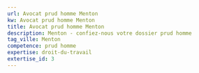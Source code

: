 ```yaml
---
url: Avocat prud homme Menton
kw: Avocat prud homme Menton
title: Avocat prud homme Menton
description: Menton - confiez-nous votre dossier prud homme
tag_ville: Menton
competence: prud homme
expertise: droit-du-travail
extertise_id: 3
---
```

